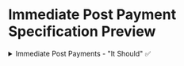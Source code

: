 # Immediate Post Payment Specification Preview

<details markdown="1">
<summary>Immediate Post Payments - "It Should" ✅</summary>

* `{payment.encs_to_check}` = `[]`
* `{payment.plas}` = `[]`
* `{payment.is_balanced}` should be `True`
* **IF** `{payment.is_balanced}` = `True` **AND** `{payment.is_split}` = `False`
   * It should Find the Batch
   * It should Update the Batch Totals
   * It should Post the Batch
   * It should update `{payment.posted}` = `"Y"`
   * It should update `{payment.note}` = `"Balanced-Batch Closed"`
   * It should Update the PMT Master
* **IF** `{payment.is_balanced}` = `True` **AND** `{payment.is_split}` = `True`
   * It should get all the `{payments}` **WHERE** `{payment.eft_num}` is the same
      * **IF** `{payments.is_balanced}` = `True` for **ALL** `{payments}`
         * It should Find the Batch
         * It should Update the Batch Totals
         * It should Post the Batch
         * It should update `{payment.posted}` = `"Y"`
         * It should update `{payment.note}` = `"Balanced-Batch Closed"`
         * It should Update the PMT Master
      * **IF** `{payments.is_balanced}` ≠ `True` for **ALL** `{payments}` **AND** `{payments.is_balanced}` = `True`
         * It should Find the Batch
         * It should Update the Batch Totals
         * It should Post the Batch
         * It should update `{payment.posted}` = `"Y"`
         * It should update `{payment.note}` = `"Balanced-Batch Not Closed"`
         * It should Update the PMT Master
* **IF** `{payment.is_balanced}` = `False`
   * It should update `{payment.posted}` = `"N"`
   * It should update `{payment.note}` = `"Not Balanced-Review"`
   * It should update `{run.status}` = `"Failed"`

</details>